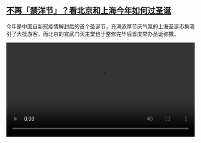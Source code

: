 <!--1703510223000-->
[不再「禁洋节」？看北京和上海今年如何过圣诞](https://www.dw.com/zh/%E4%B8%8D%E5%86%8D%E3%80%8C%E7%A6%81%E6%B4%8B%E8%8A%82%E3%80%8D%EF%BC%9F%E7%9C%8B%E5%8C%97%E4%BA%AC%E5%92%8C%E4%B8%8A%E6%B5%B7%E4%BB%8A%E5%B9%B4%E5%A6%82%E4%BD%95%E8%BF%87%E5%9C%A3%E8%AF%9E/a-67819904)
------

<p>今年是中国自新冠疫情解封后的首个圣诞节，充满浓厚节庆气氛的上海圣诞市集吸引了大批游客，而北京的宣武门天主堂也于整修完毕后首度举办圣诞弥撒。</small></p><video src="https://tvdownloaddw-a.akamaihd.net/dwtv_video/flv/vdt_zh/2023/bchi231225_001_cnchristmas_AVC_1280x720.mp4" controls style="width:100%"></video>
